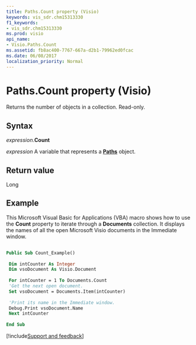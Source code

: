 ```yaml
---
title: Paths.Count property (Visio)
keywords: vis_sdr.chm15313330
f1_keywords:
- vis_sdr.chm15313330
ms.prod: visio
api_name:
- Visio.Paths.Count
ms.assetid: fb8ac400-7767-667a-d2b1-79962ed0fcac
ms.date: 06/08/2017
localization_priority: Normal
---
```



# Paths.Count property (Visio)

Returns the number of objects in a collection. Read-only.


## Syntax

_expression_.**Count**

_expression_ A variable that represents a **[Paths](Visio.Paths.md)** object.


## Return value

Long


## Example

This Microsoft Visual Basic for Applications (VBA) macro shows how to use the  **Count** property to iterate through a **Documents** collection. It displays the names of all the open Microsoft Visio documents in the Immediate window.


```vb
 
Public Sub Count_Example() 
 
 Dim intCounter As Integer 
 Dim vsoDocument As Visio.Document 
 
 For intCounter = 1 To Documents.Count 
 'Get the next open document. 
 Set vsoDocument = Documents.Item(intCounter) 
 
 'Print its name in the Immediate window. 
 Debug.Print vsoDocument.Name 
 Next intCounter 
 
End Sub
```

[!include[Support and feedback](~/includes/feedback-boilerplate.md)]